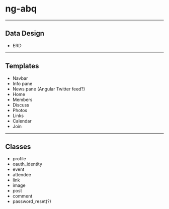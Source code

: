 # ng-abq

---

## Data Design

- ERD

---

## Templates

- Navbar
- Info pane
- News pane (Angular Twitter feed?)
- Home
- Members
- Discuss
- Photos
- Links
- Calendar
- Join

---

## Classes

- profile
- oauth_identity
- event
- attendee
- link
- image
- post
- comment
- password_reset(?)
